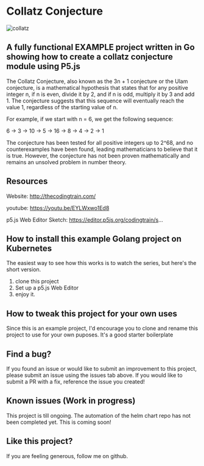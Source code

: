 # Collatz Conjecture

![collatz](https://user-images.githubusercontent.com/61039787/222319202-9179d8e0-617d-4a09-82ce-9193b07fc8fb.jpg)


## A fully functional EXAMPLE project written in Go showing how to create a collatz conjecture module using P5.js

The Collatz Conjecture, also known as the 3n + 1 conjecture or the Ulam conjecture, is a mathematical hypothesis that states that for any positive integer n, if n is even, divide it by 2, and if n is odd, multiply it by 3 and add 1. The conjecture suggests that this sequence will eventually reach the value 1, regardless of the starting value of n.

For example, if we start with n = 6, we get the following sequence:

6 → 3 → 10 → 5 → 16 → 8 → 4 → 2 → 1

The conjecture has been tested for all positive integers up to 2^68, and no counterexamples have been found, leading mathematicians to believe that it is true. However, the conjecture has not been proven mathematically and remains an unsolved problem in number theory.

## Resources
Website: http://thecodingtrain.com/

youtube: https://youtu.be/EYLWxwo1Ed8

p5.js Web Editor Sketch: https://editor.p5js.org/codingtrain/s...

## How to install this example Golang project on Kubernetes

The easiest way to see how this works is to watch the series, but here's the short version.

1. clone this project
2. Set up a p5.js Web Editor
3. enjoy it.

## How to tweak this project for your own uses

Since this is an example project, I'd encourage you to clone and rename this project to use for your own puposes. It's a good starter boilerplate

## Find a bug?

If you found an issue or would like to submit an improvement to this project, please submit an issue using the issues tab above. If you would like to submit a PR with a fix, reference the issue you created!

## Known issues (Work in progress)

This project is till ongoing. The automation of the helm chart repo has not been completed yet. This is coming soon!

## Like this project?

If you are feeling generous, follow me on github.

